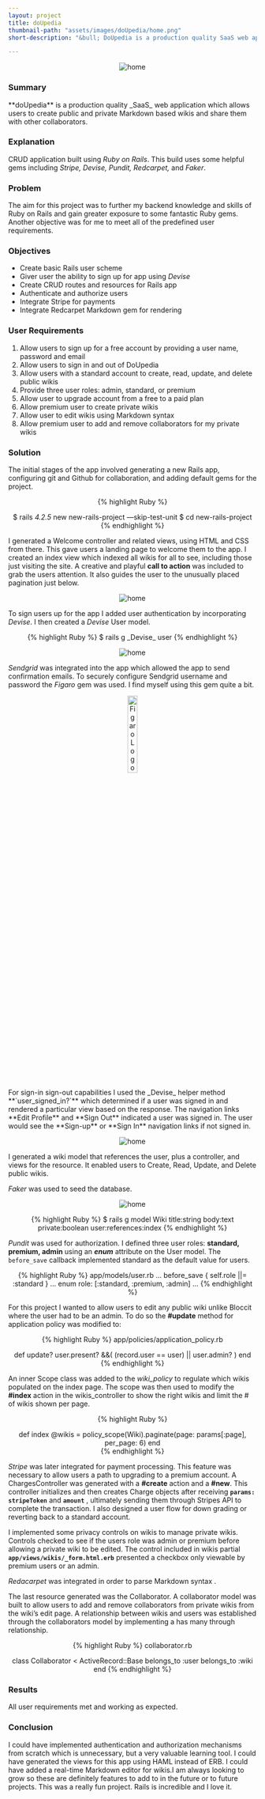 ```yaml
---
layout: project
title: doUpedia
thumbnail-path: "assets/images/doUpedia/home.png"
short-description: "&bull; DoUpedia is a production quality SaaS web application which allows users to create public and private Markdown based wikis and share them with other collaborators. &bull; Built on Rails &bull; Incorporates  Stripe, Devise, Redcarpet, Pundit, Sendgrid, Figaro, and Faker"

---
```



<p align="center">
  <img  class="img-resize"   src="/assets/images/doUpedia/doUpediaHome.png" alt="home">
</p>

<h3 class="wide w3-center">Summary</h3>
**doUpedia** is a production quality _SaaS_ web application which allows users to create public and private Markdown based wikis and share them with other collaborators.

<h3 class="wide w3-center">Explanation</h3>

<span class="w3-text-magenta">CRUD</span> application built using _Ruby on Rails_. This build uses some helpful gems including _Stripe, _Devise_, Pundit, Redcarpet,_ and _Faker_.

<h3 class="wide w3-center">Problem</h3>

The aim for this project was to further my backend knowledge and skills of Ruby on Rails and gain greater exposure to some fantastic Ruby gems. Another objective was for me to meet all of the predefined user requirements.

<h3 class="wide  w3-center">Objectives</h3>

* Create basic Rails user scheme
* Giver user the ability to sign up for app using _Devise_
* Create CRUD routes and resources for Rails app
* Authenticate and authorize users
* Integrate Stripe for payments
* Integrate Redcarpet Markdown gem for rendering

<h3 class="wide  w3-center">User Requirements</h3>

1. Allow users to sign up for a free account by providing a user name, password and email
2. Allow users to sign in and out of DoUpedia
3. Allow users with a standard account to create, read, update, and delete public wikis
4. Provide three user roles: admin, standard, or premium
5. Allow user to upgrade account from a free to a paid plan
6. Allow premium user to create private wikis
7. Allow user to edit wikis using Markdown syntax
8. Allow premium user to add and remove collaborators for my private wikis

<h3 class="wide  w3-center">Solution</h3>

The initial stages of the app involved generating a new Rails app, configuring git and Github for collaboration, and adding default gems for the project.

<center class="highlight">
{% highlight Ruby %}

$ rails _4.2.5_ new new-rails-project —skip-test-unit
$ cd new-rails-project
{% endhighlight %}
</center>

I generated a Welcome controller and related views, using HTML and CSS from there. This gave users a landing page to welcome them to the app. I created an index view which indexed all wikis for all to see, including those just visiting the site. A creative and playful **call to action** was included to grab the users attention. It also guides the user to the unusually placed pagination just below.


<p align="center">
  <img  class="img-resize"   src="/assets/images/doUpedia/index.png" alt="home">
</p>

To sign users up for the app I added user authentication by incorporating _Devise_. I then created a _Devise_ User model.

<center class="highlight">
{% highlight Ruby %}
$ rails g _Devise_ user
{% endhighlight %}
</center>


<p align="center">
  <img  class="img-resize"   src="/assets/images/doUpedia/signup.png" alt="home">
</p>

_Sendgrid_ was integrated into the app which allowed the app to send confirmation emails. To securely configure Sendgrid username and password the _Figaro_ gem was used. I find myself using this gem quite a bit.  


<p align="center">
  <img  class="img-resize"  src="/assets/images/doUpedia/figaro.png" alt="Figaro Logo" style="width:20%" >
</p>
For sign-in sign-out capabilities I used the _Devise_ helper method **`user_signed_in?`** which determined if a user was signed in and rendered a particular view based on the response. The navigation links **Edit Profile** and **Sign Out** indicated a user was signed in. The user would see the **Sign-up** or **Sign In** navigation links if not signed in.   


<p align="center">
  <img  class="img-resize"   src="/assets/images/doUpedia/login.png" alt="home">
</p>

I generated a wiki model that references the user, plus a controller, and views for the resource. It enabled users to <span class="w3-text-magenta">Create</span>, <span class="w3-text-magenta">Read</span>, <span class="w3-text-magenta">Update</span>, and <span class="w3-text-magenta">Delete</span> public wikis.

_Faker_ was used to seed the database.


<p align="center">
  <img  class="img-resize"   src="/assets/images/doUpedia/entry.png" alt="home">
</p>


<center class="highlight">
{% highlight Ruby %}
$ rails g model Wiki title:string body:text private:boolean user:references:index
{% endhighlight %}
</center>

_Pundit_  was used for authorization. I defined three user roles: **standard, premium, admin** using an **_enum_** attribute on the User model. The `before_save` callback implemented standard as the default value for users.

<center class="highlight">
{% highlight Ruby %}
app/models/user.rb
...
before_save { self.role ||= :standard }
...
enum role: [:standard, :premium, :admin]
...
{% endhighlight %}
</center>


For this project I wanted to allow users to edit any public wiki unlike Bloccit where the user had to be an admin. To do so the **#update** method for application policy was modified to:

<center class="highlight">
{% highlight Ruby %}
app/policies/application_policy.rb

  def update?
    user.present? &&( (record.user == user) || user.admin? )
  end
    {% endhighlight %}
</center>

An inner Scope class was added to the _wiki_policy_ to regulate which wikis populated on the index page. The scope was then used to modify the **#index** action in the wikis_controller to show the right wikis and limit the # of wikis shown per page.

<center class="highlight">
{% highlight Ruby %}

def index
  @wikis = policy_scope(Wiki).paginate(page: params[:page], per_page: 6)
end  
   {% endhighlight %}
</center>


_Stripe_ was later integrated for payment processing. This feature was necessary to allow users a path to upgrading to a premium account. A ChargesController was generated with a **#create** action and a **#new**. This controller initializes and then creates Charge objects after receiving **`params: stripeToken`** and **`amount`** , ultimately sending them through Stripes API to complete the transaction. I also designed a user flow for down grading or reverting back to a standard account.

I implemented some privacy controls on wikis to manage private wikis. Controls checked to see if the users role was admin or  premium  before allowing a private wiki to be edited. The control included in wikis partial  **` app/views/wikis/_form.html.erb `** presented a checkbox only viewable by premium users or an admin.

_Redacarpet_ was integrated in order to parse Markdown syntax .  

The last resource generated was the Collaborator. A collaborator model was built to allow users to add and remove collaborators from private wikis from the wiki’s edit page. A relationship between wikis and users was established through the collaborators model by implementing a has many through relationship.  

<center class="highlight">
{% highlight Ruby %}
collaborator.rb

class Collaborator < ActiveRecord::Base
  belongs_to :user
  belongs_to :wiki
end
{% endhighlight %}
</center>


<h3 class="wide  w3-center">Results</h3>

All user requirements met and working as expected.

<h3 class="wide w3-center">Conclusion</h3>

I could have implemented authentication and authorization mechanisms from scratch which is unnecessary, but a very valuable learning tool. I could have generated the views for this app using HAML instead of ERB. I could have added a real-time Markdown editor for wikis.I am always looking to grow so these are definitely features to add to in the future or to future projects. This was a really fun project. Rails is incredible and I love it.
